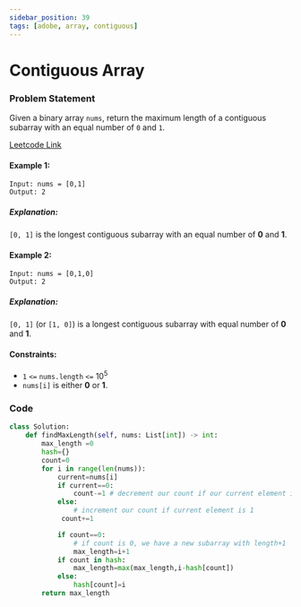 ```yaml
---
sidebar_position: 39
tags: [adobe, array, contiguous]
---
```


# Contiguous Array

### Problem Statement

Given a binary array `nums`, return the maximum length of a contiguous subarray with an equal number of `0` and `1`.

[Leetcode Link](https://leetcode.com/problems/contiguous-array/)

#### Example 1:

```
Input: nums = [0,1]
Output: 2
```

##### Explanation:

`[0, 1]` is the longest contiguous subarray with an equal number of **0** and **1**.

#### Example 2:

```
Input: nums = [0,1,0]
Output: 2
```

##### Explanation:

`[0, 1]` (or `[1, 0]`) is a longest contiguous subarray with equal number of **0** and **1**.

#### Constraints:

- `1` `<=` `nums.length` `<=` 10<sup>5</sup>
- `nums[i]` is either **0** or **1**.

### Code

```python title = "Python Code"
class Solution:
    def findMaxLength(self, nums: List[int]) -> int:
        max_length =0
        hash={}
        count=0
        for i in range(len(nums)):
            current=nums[i]
            if current==0:
                count-=1 # decrement our count if our current element is 0
            else:
                # increment our count if current element is 1
             count+=1

            if count==0:
                # if count is 0, we have a new subarray with length+1
                max_length=i+1
            if count in hash:
                max_length=max(max_length,i-hash[count])
            else:
                hash[count]=i
        return max_length

```
